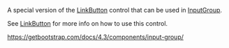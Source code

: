 A special version of the [LinkButton](/docs/controls/bootstrap4/LinkButton/{branch}) control that can be used in [InputGroup](/docs/controls/bootstrap4/InputGroup/{branch}).

See [LinkButton](/docs/controls/bootstrap4/LinkButton/{branch}) for more info on how to use this control.

<https://getbootstrap.com/docs/4.3/components/input-group/>
